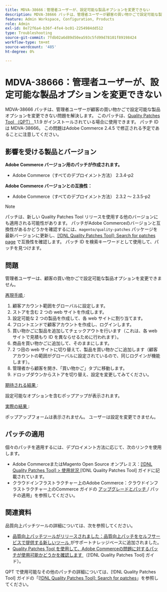 ```yaml
---
title: MDVA-38666：管理者ユーザーが、設定可能な製品オプションを変更できない
description: MDVA-38666 パッチは、管理者ユーザーが顧客の買い物かごで設定可能な製品オプションを変更できない問題を解決します。 このパッチは、[Quality Patches Tool （QPT） ] （https://experienceleague.adobe.com/en/docs/commerce-operations/tools/quality-patches-tool/quality-patches-tool-to-self-serve-quality-patches） 1.1.9 がインストールされている場合に利用できます。 パッチ ID は MDVA-38666。 この問題はAdobe Commerce 2.4.5 で修正される予定であることに注意してください。
feature: Admin Workspace, Configuration, Products
role: Admin
exl-id: 8e72f6a4-b36f-4fe4-bc01-2254984dd512
type: Troubleshooting
source-git-commit: 7fdb02a6d89d50ea593c5fd99d78101f89198424
workflow-type: tm+mt
source-wordcount: '485'
ht-degree: 0%

---
```


# MDVA-38666：管理者ユーザーが、設定可能な製品オプションを変更できない

MDVA-38666 パッチは、管理者ユーザーが顧客の買い物かごで設定可能な製品オプションを変更できない問題を解決します。 このパッチは、[Quality Patches Tool （QPT） ](https://experienceleague.adobe.com/en/docs/commerce-operations/tools/quality-patches-tool/quality-patches-tool-to-self-serve-quality-patches)1.1.9 がインストールされている場合に使用できます。 パッチ ID は MDVA-38666。 この問題はAdobe Commerce 2.4.5 で修正される予定であることに注意してください。

## 影響を受ける製品とバージョン

**Adobe Commerce バージョン用のパッチが作成されます。**

* Adobe Commerce（すべてのデプロイメント方法） 2.3.4-p2

**Adobe Commerce バージョンとの互換性：**

* Adobe Commerce（すべてのデプロイメント方法） 2.3.2 ～ 2.3.5-p2

>[!NOTE]
>
>パッチは、新しい Quality Patches Tool リリースを使用する他のバージョンにも適用される可能性があります。 パッチがAdobe Commerceのバージョンと互換性があるかどうかを確認するには、`magento/quality-patches` パッケージを最新バージョンに更新し、[[!DNL Quality Patches Tool]: Search for patches page](https://experienceleague.adobe.com/en/docs/commerce-operations/tools/quality-patches-tool/quality-patches-tool-to-self-serve-quality-patches) で互換性を確認します。 パッチ ID を検索キーワードとして使用して、パッチを見つけます。

## 問題

管理者ユーザーは、顧客の買い物かごで設定可能な製品オプションを変更できません。

<u> 再現手順 </u>:

1. 顧客アカウント範囲をグローバルに設定します。
1. ストアを含む 2 つの web サイトを作成します。
1. 設定可能な 2 つの製品を作成して、各 web サイトに割り当てます。
1. フロントエンドで顧客アカウントを作成し、ログインします。
1. 買い物かごに製品を追加してチェックアウトを行います（これは、各 web サイトで見積もり ID を異ならせるために行われます）。
1. 商品を買い物かごに追加して、そのままにします。
1. 2 つ目の web サイトに切り替えて、製品を買い物かごに追加します（顧客アカウントの範囲がグローバルに設定されているので、同じログインが機能します）。
1. 管理者から顧客を開き、「買い物かご」タブに移動します。
1. ドロップダウンからストアを切り替え、設定を変更してみてください。

<u> 期待される結果 </u>:

設定可能なオプションを含むポップアップが表示されます。

<u> 実際の結果 </u>:

ポップアップフォームは表示されません。 ユーザーは設定を変更できません。

## パッチの適用

個々のパッチを適用するには、デプロイメント方法に応じて、次のリンクを使用します。

* Adobe CommerceまたはMagento Open Source オンプレミス：[[!DNL Quality Patches Tool] > 使用状況 ](/help/tools/quality-patches-tool/usage.md)[!DNL Quality Patches Tool] ガイドに記載されています。
* クラウドインフラストラクチャー上のAdobe Commerce：クラウドインフラストラクチャー上のCommerce ガイドの [ アップグレードとパッチ ](https://experienceleague.adobe.com/docs/commerce-cloud-service/user-guide/develop/upgrade/apply-patches.html)/ パッチの適用」を参照してください。

## 関連資料

品質向上パッチツールの詳細については、次を参照してください。

* [ 品質向上パッチツールがリリースされました：品質向上パッチをセルフサービスで提供する新しいツール ](https://experienceleague.adobe.com/en/docs/commerce-operations/tools/quality-patches-tool/quality-patches-tool-to-self-serve-quality-patches) がサポートナレッジベースに追加されました。
* [Quality Patches Tool を使用して、Adobe Commerceの問題に対するパッチが使用可能かどうかを確認します ](/help/tools/quality-patches-tool/patches-available-in-qpt/check-patch-for-magento-issue-with-magento-quality-patches.md) （[!DNL Quality Patches Tool] ガイド）。

QPT で使用可能なその他のパッチの詳細については、[!DNL Quality Patches Tool] ガイドの「[[!DNL Quality Patches Tool]: Search for patches](https://experienceleague.adobe.com/tools/commerce-quality-patches/index.html)」を参照してください。
